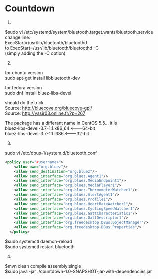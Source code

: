 # Countdown  

1.
$sudo vi /etc/systemd/system/bluetooth.target.wants/bluetooth.service  
change line:  
ExecStart=/usr/lib/bluetooth/bluetoothd  
to
ExecStart=/usr/lib/bluetooth/bluetoothd -C  
(simply adding the -C option)

2.
for ubuntu version  
sudo apt-get install libbluetooth-dev   

for fedora version  
sudo dnf install bluez-libs-devel  

should do the trick  
Source: http://bluecove.org/bluecove-gpl/  
Source: http://yasir03.online.fr/?p=267  

The package has a differant name in CentOS 5.5... it is  
bluez-libs-devel-3.7-1.1.x86_64  <---64-bit  
bluez-libs-devel-3.7-1.1.i386  <---32-bit  

3.
sudo vi /etc/dbus-1/system.d/bluetooth.conf  
```xml
<policy user="<username>">  
    <allow own="org.bluez"/>  
    <allow send_destination="org.bluez"/>  
    <allow send_interface="org.bluez.Agent1"/>  
    <allow send_interface="org.bluez.MediaEndpoint1"/>  
    <allow send_interface="org.bluez.MediaPlayer1"/>  
    <allow send_interface="org.bluez.ThermometerWatcher1"/>  
    <allow send_interface="org.bluez.AlertAgent1"/>  
    <allow send_interface="org.bluez.Profile1"/>  
    <allow send_interface="org.bluez.HeartRateWatcher1"/>  
    <allow send_interface="org.bluez.CyclingSpeedWatcher1"/>  
    <allow send_interface="org.bluez.GattCharacteristic1"/>  
    <allow send_interface="org.bluez.GattDescriptor1"/>  
    <allow send_interface="org.freedesktop.DBus.ObjectManager"/>  
    <allow send_interface="org.freedesktop.DBus.Properties"/>  
  </policy>  
```
$sudo systemctl daemon-reload  
$sudo systemctl restart bluetooth  


4.
$mvn clean compile assembly:single  
$sudo java -jar ./countdown-1.0-SNAPSHOT-jar-with-dependencies.jar <time in seconds>  

